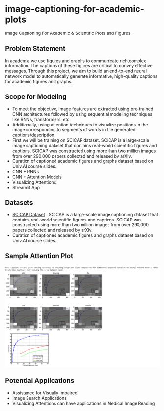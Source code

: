 # image-captioning-for-academic-plots
Image Captioning For Academic &amp; Scientific Plots and Figures

## Problem Statement
In academia we use figures and graphs to communicate rich,complex information. The captions of these figures are critical to convey effective messages. Through this project, we aim to build an end-to-end neural network model to automatically generate informative, high-quality captions for academic figures and graphs.

## Scope for Modeling
- To meet the objective, image features are extracted using pre-trained CNN architectures followed by using sequential modeling techniques like RNNs, transformers, etc.
- Additionally, using attention techniques to visualize positions in the image corresponding to segments of words in the generated captions/description.
- First we will be training on SCICAP dataset. SCICAP is a large-scale image captioning dataset that contains real-world scientific figures and captions. SCICAP was constructed using more than two million images from over 290,000 papers collected and released by arXiv.
- Curation of captioned academic figures and graphs dataset based on Univ.AI course slides.
- CNN + RNNs
- CNN + Attention Models
- Visualizing Attentions
- Streamlit App

## Datasets
- [SCICAP Dataset](https://paperswithcode.com/dataset/scicap) : SCICAP is a large-scale image captioning dataset that contains real-world scientific figures and captions. SCICAP was constructed using more than two million images from over 290,000 papers collected and released by arXiv.
- Curation of captioned academic figures and graphs dataset based on Univ.AI course slides.

## Sample Attention Plot
![attention plot](https://github.com/bhaskarbharat/image-captioning-for-academic-plots/raw/main/images/attention%20plot.png)

## Potential Applications
- Assistance for Visually Impaired
- Image Search Applications
- Visualizing Attentions can have applications in Medical Image Reading
